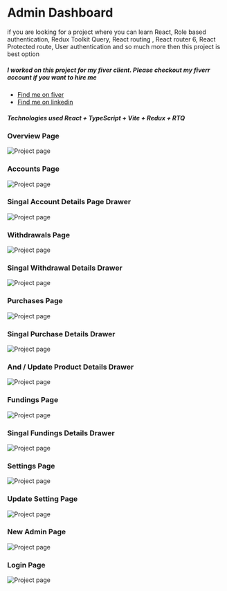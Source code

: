 # Admin Dashboard

if you are looking for a project where you can learn React, Role based
authentication, Redux Toolkit Query, React routing , React router 6,
React Protected route, User authentication and so much more then this
project is best option

##### I worked on this project for my fiver client. Please checkout my fiverr account if you want to hire me

- [Find me on fiver ](https://www.fiverr.com/zainbinramzan/develop-web-applications-with-mern-stack-react-node-express-moongodbplugin-react/README.md)
- [Find me on linkedin](https://www.linkedin.com/in/abu-zain-html-css-javascipt-developer/)

##### Technologies used React + TypeScript + Vite + Redux + RTQ

### Overview Page

![Project page](1.png)

### Accounts Page

![Project page](2.png)

### Singal Account Details Page Drawer

![Project page](3.png)

### Withdrawals Page

![Project page](4.png)

### Singal Withdrawal Details Drawer

![Project page](6.png)

### Purchases Page

![Project page](5.png)

### Singal Purchase Details Drawer

![Project page](7.png)

### And / Update Product Details Drawer

![Project page](11.png)

### Fundings Page

![Project page](12.png)

### Singal Fundings Details Drawer

![Project page](13.png)

### Settings Page

![Project page](14.png)

### Update Setting Page

![Project page](15.png)

### New Admin Page

![Project page](16.png)

### Login Page

![Project page](17.png)
